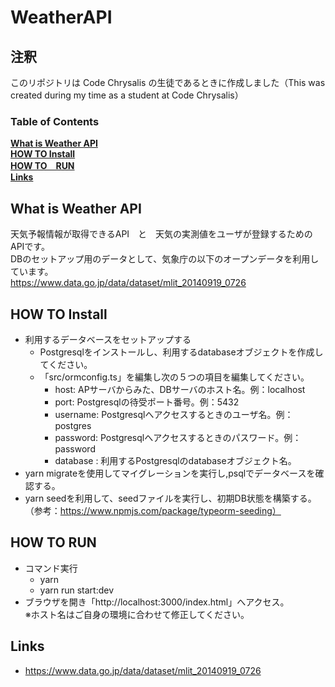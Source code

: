 # WeatherAPI

## 注釈
このリポジトリは Code Chrysalis の生徒であるときに作成しました（This was created during my time as a student at Code Chrysalis）

### Table of Contents
**[What is Weather API](#what-is-weather-api)**<br>
**[HOW TO Install](#how-to-install)**<br>
**[HOW TO　RUN](#how-to-run)**<br>
**[Links](#links)**<br>

## What is Weather API
天気予報情報が取得できるAPI　と　天気の実測値をユーザが登録するためのAPIです。<br/>
DBのセットアップ用のデータとして、気象庁の以下のオープンデータを利用しています。<br/>
https://www.data.go.jp/data/dataset/mlit_20140919_0726

## HOW TO Install
* 利用するデータベースをセットアップする
  - Postgresqlをインストールし、利用するdatabaseオブジェクトを作成してください。
  - 「src/ormconfig.ts」を編集し次の５つの項目を編集してください。
    - host: APサーバからみた、DBサーバのホスト名。例：localhost
    - port: Postgresqlの待受ポート番号。例：5432
    - username: Postgresqlへアクセスするときのユーザ名。例：postgres
    - password: Postgresqlへアクセスするときのパスワード。例：password
    - database : 利用するPostgresqlのdatabaseオブジェクト名。
* yarn migrateを使用してマイグレーションを実行し,psqlでデータベースを確認する。
* yarn seedを利用して、seedファイルを実行し、初期DB状態を構築する。<br/>（参考：https://www.npmjs.com/package/typeorm-seeding）

## HOW TO RUN
* コマンド実行
  - yarn
  - yarn run start:dev
* ブラウザを開き「http://localhost:3000/index.html」へアクセス。<br/>※ホスト名はご自身の環境に合わせて修正してください。

## Links
- https://www.data.go.jp/data/dataset/mlit_20140919_0726
